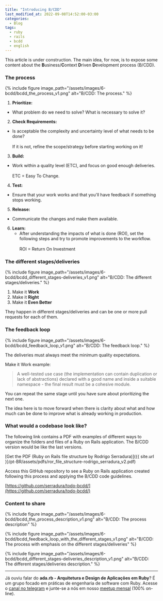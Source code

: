 ```yaml
---
title: "Introducing B/CDD"
last_modified_at: 2022-09-08T14:52:00-03:00
categories:
  - Blog
tags:
  - ruby
  - rails
  - bcdd
  - english
---
```


This article is under construction. The main idea, for now, is to expose some content about the **B**usiness/**C**ontext **D**riven **D**evelopment process (B/CDD).

### The process

{% include figure image_path="/assets/images/6-bcdd/bcdd_the_process_v1.png" alt="B/CDD: The process." %}

1. **Prioritize:**
  * What problem do we need to solve? What is necessary to solve it?

2. **Check Requirements:**
  * Is acceptable the complexity and uncertainty level of what needs to be done?<br/><br/>If it is not, refine the scope/strategy before starting working on it!

3. **Build:**
  * Work within a quality level (ETC), and focus on good enough deliveries.<br/><br/>ETC = Easy To Change.

4. **Test:**
  * Ensure that your work works and that you'll have feedback if something stops working.

5. **Release:**
  * Communicate the changes and make them available.

6. **Learn:**
   * After understanding the impacts of what is done (ROI), set the following steps and try to promote improvements to the workflow.<br><br>ROI = Return On Investment

### The different stages/deliveries

{% include figure image_path="/assets/images/6-bcdd/bcdd_different_stages-deliveries_v1.png" alt="B/CDD: The different stages/deliveries." %}

1. Make it **Work**
2. Make it **Right**
3. Make it **Even Better**

They happen in different stages/deliveries and can be one or more pull requests for each of them.

### The feedback loop

{% include figure image_path="/assets/images/6-bcdd/bcdd_feedback_loop_v1.png" alt="B/CDD: The feedback loop." %}

The deliveries must always meet the minimum quality expectations.

Make it Work example:
>  A well-tested use case (the implementation can contain duplication or lack of abstractions) declared with a good name and inside a suitable namespace - the final result must be a cohesive module.

You can repeat the same stage until you have sure about prioritizing the next one.

The idea here is to move forward when there is clarity about what and how much can be done to improve what is already working in production.

### What would a codebase look like?

The following link contains a PDF with examples of different ways to organize the folders and files of a Ruby on Rails application. The B/CDD version would be like the last versions.

[Get the PDF (Ruby on Rails file structure by Rodrigo Serradura)]({{ site.url }}/pt-BR/assets/pdfs/ror_file_structure-rodrigo_serradura_v2.pdf)

Access this GitHub repository to see a Ruby on Rails application created following this process and applying the B/CDD code guidelines.

[https://github.com/serradura/todo-bcdd/](https://github.com/serradura/todo-bcdd/)

### Content to share

{% include figure image_path="/assets/images/6-bcdd/bcdd_the_process_description_v1.png" alt="B/CDD: The process description" %}

{% include figure image_path="/assets/images/6-bcdd/bcdd_feedback_loop_with_the_different_stages_v1.png" alt="B/CDD: The process with emphasis on the different stages/deliveries" %}

{% include figure image_path="/assets/images/6-bcdd/bcdd_different_stages-deliveries_description_v1.png" alt="B/CDD: The different stages/deliveries description." %}

---

Já ouviu falar do **ada.rb - Arquitetura e Design de Aplicações em Ruby**? É um grupo focado em práticas de engenharia de software com Ruby. Acesse o <a href="https://t.me/ruby_arch_design_br" target="_blank">canal no telegram</a> e junte-se a nós em nosso <a href="https://meetup.com/pt-BR/arquitetura-e-design-de-aplicacoes-ruby/" target="_blank">meetup mensal</a> (100% on-line).
